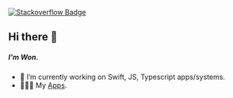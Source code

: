

<!--
**trilliwon/trilliwon** is a ✨ _special_ ✨ repository because its `README.md` (this file) appears on your GitHub profile.
-->

[![Stackoverflow Badge](https://img.shields.io/badge/-Stackoverflow-4CA143?style=flat-square&logo=Stackoverflow&logoColor=white&link=https://stackoverflow.com/users/8813422/won)](https://stackoverflow.com/users/8813422/won)

## Hi there 👋
##### I'm Won.

- 🔭 I’m currently working on Swift, JS, Typescript apps/systems.
- 👨🏻‍💻 My [Apps](https://apps.apple.com/tt/developer/won-jo/id1050731374).
